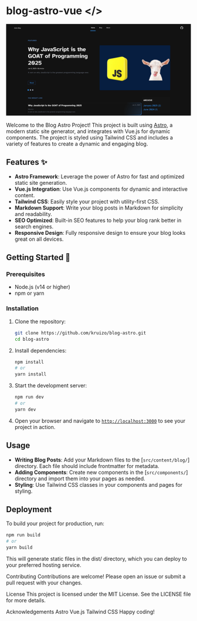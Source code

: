 # blog-astro-vue </>

![blog](public/image.png)

Welcome to the Blog Astro Project! This project is built using [Astro](https://astro.build/), a modern static site generator, and integrates with Vue.js for dynamic components. The project is styled using Tailwind CSS and includes a variety of features to create a dynamic and engaging blog.

## Features ✨

- **Astro Framework**: Leverage the power of Astro for fast and optimized static site generation.
- **Vue.js Integration**: Use Vue.js components for dynamic and interactive content.
- **Tailwind CSS**: Easily style your project with utility-first CSS.
- **Markdown Support**: Write your blog posts in Markdown for simplicity and readability.
- **SEO Optimized**: Built-in SEO features to help your blog rank better in search engines.
- **Responsive Design**: Fully responsive design to ensure your blog looks great on all devices.

## Getting Started 🚀

### Prerequisites

- Node.js (v14 or higher)
- npm or yarn

### Installation

1. Clone the repository:

   ```sh
   git clone https://github.com/kruizo/blog-astro.git
   cd blog-astro
   ```

2. Install dependencies:

   ```sh
   npm install
   # or
   yarn install
   ```

3. Start the development server:

   ```sh
   npm run dev
   # or
   yarn dev
   ```

4. Open your browser and navigate to [`http://localhost:3000`](http://localhost:3000) to see your project in action.

## Usage

- **Writing Blog Posts**: Add your Markdown files to the [`src/content/blog/`] directory. Each file should include frontmatter for metadata.
- **Adding Components**: Create new components in the [`src/components/`] directory and import them into your pages as needed.
- **Styling**: Use Tailwind CSS classes in your components and pages for styling.

## Deployment

To build your project for production, run:

```sh
npm run build
# or
yarn build
```

This will generate static files in the dist/ directory, which you can deploy to your preferred hosting service.

Contributing
Contributions are welcome! Please open an issue or submit a pull request with your changes.

License
This project is licensed under the MIT License. See the LICENSE file for more details.

Acknowledgements
Astro
Vue.js
Tailwind CSS
Happy coding!
